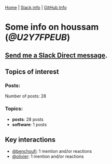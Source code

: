 [Home](https://kelu124.github.io/echommunity/) | [Slack info](https://kelu124.github.io/echommunity/) | [GitHub Info](https://kelu124.github.io/echommunity/github.html)

# Some info on __houssam__ (_@U2Y7FPEUB_)


## [Send me a Slack Direct message](https://echopen.slack.com/messages/@houssam/).

## Topics of interest

### Posts: 

Number of posts: 28

### Topics:

* __posts__: 28 posts
* __software__: 1 posts

## Key interactions 

* [@benchoufi](./U0B47KC3S.md): 1 mention and/or reactions
* [@olivier](./U04DFTZ7D.md): 1 mention and/or reactions
